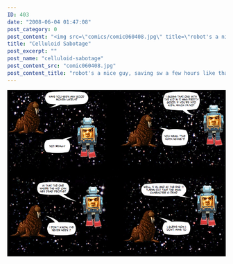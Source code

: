 ```yaml
---
ID: 403
date: "2008-06-04 01:47:08"
post_category: 0
post_content: "<img src=\"comics/comic060408.jpg\" title=\"robot's a nice guy, saving sw a few hours like that\" />"
title: "Celluloid Sabotage"
post_excerpt: ""
post_name: "celluloid-sabotage"
post_content_src: "comic060408.jpg"
post_content_title: "robot's a nice guy, saving sw a few hours like that"
---
```



[![robot's a nice guy, saving sw a few hours like that](/comics-hi-res/comic060408.jpg)](/comics-hi-res/comic060408.jpg)
